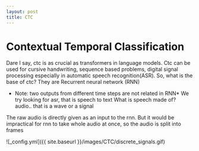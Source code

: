 ```yaml
---
layout: post
title: CTC
---
```



# Contextual Temporal Classification

Dare I say, ctc is as crucial as transformers in language models.
Ctc can be used for cursive handwriting, sequence based problems, digital signal processing especially in automatic speech recognition(ASR).
So, what is the base of ctc?
They are Recurrent neural network (RNN)
* Note: two outputs from different time steps are not related in RNN*
We try looking for asr, that is speech to text
What is speech made of? audio.. that is a wave or a signal

The raw audio is directly given as an input to the rnn.
But it would be impractical for rnn to take whole audio at once, so the audio is split into frames 




![_config.yml]({{ site.baseurl }}/images/CTC/discrete_signals.gif)



